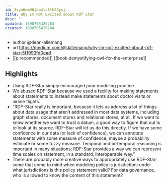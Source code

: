 ```yaml
---
id: 2vyo6nm96jbo4tattk28ysj
title: Why Im Not Excited about Rdf Star
desc: ''
updated: 1698705426284
created: 1698705426284
---
```


- author @dean-allemang
- url https://medium.com/@dallemang/why-im-not-excited-about-rdf-star-5f1993fd0ead
- [[p.recommended]] [[book.demystifying-owl-for-the-enterprise]]

## Highlights

- Using RDF-Star simply encouraged poor modeling practice.
- We abused RDF-Star because we used a facility for making statements about statements to instead make statements about doctor visits or airline flights.
- "RDF-Star really is important, because it lets us address a lot of things about data usage that aren’t addressed in most data systems, including graph stores, document stores and relational stores, at all. If we want to know whether we want to trust a datum, a good way to figure that out is to look at its source. RDF-Star will let us do this directly. If we have some confidence in our data (or lack of confidence), we can annotate statements with some measure of confidence; maybe a probability estimate or some fuzzy measure. Temporal and bi-temporal reasoning is important in many situations; RDF-Star provides a way we can represent time scales on statement, in a standard, interoperable way."
- There are probably more creative ways to appropriately use RDF-Star; some that come to mind when modeling policy is jurisdiction; under what jurisdictions is this policy statement valid? For data governance, who is allowed to know the content of this statement?